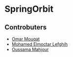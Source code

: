 # SpringOrbit
## Controbuters
- [Omar Mouqat](https://github.com/omarmouqat)
- [Mohamed Elmoctar Lefghih](https://github.com/avocadoL)
- [Oussama Mahjour](https://github.com/OussamaMahjour)

